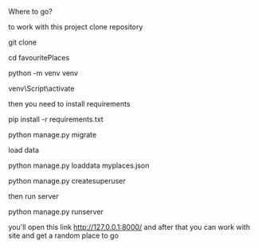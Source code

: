 Where to go?

to work with this project clone repository

git clone <your-repository>

cd favouritePlaces

python -m venv venv

venv\Script\activate

then you need to install requirements

pip install -r requirements.txt

python manage.py migrate

load data

python manage.py loaddata myplaces.json

python manage.py createsuperuser

then run server

python manage.py runserver

you'll open this link http://127.0.0.1:8000/ and after that you can work with site and get a random place to go
